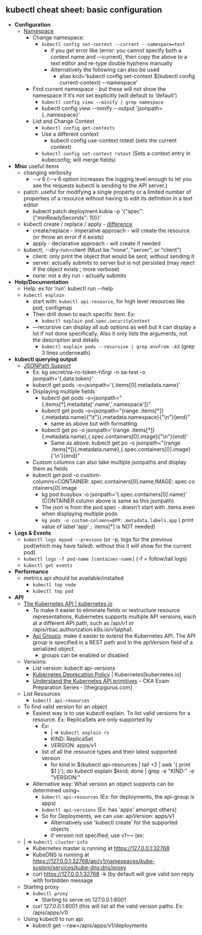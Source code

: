 
## kubectl cheat sheet: basic configuration

* **Configuration**
    * [Namespace](https://kubernetes.io/docs/concepts/overview/working-with-objects/namespaces/)
        * Change namespace: 
            * ```kubectl config set-context --current --namespace=test```
                * if you get error like (error: you cannot specify both a context name and —current), then copy the above to a text editor and re-type double hyphens manually
                * Alternatively the following can also be used
                    * alias kcd='kubectl config set-context $(kubectl config current-context) --namespace'
        * Find current namespace - but these will not show the namespace if it’s not set explicitly (will default to ‘default’)
            * ```kubectl config view --minify | grep namespace```
            * kubectl config view --minify --output 'jsonpath={..namespace}'
        * List and Change Context
            * ```kubectl config get-contexts```
            * Use a different context
                * kubectl config use-context rotest (sets the current context)
            * ```kubectl config set-context rotest``` (Sets a context entry in kubeconfig; will merge fields)
* **Misc** useful items
    * changing verbosity
        *  --v 6 (--v 6 option increases the logging level enough to let you see the requests kubectl is sending to the API server.)
    * patch: useful for modifying a single property or a limited number of properties of a resource without having to edit its definition in a text editor
        * kubectl patch deployment kubia -p '{"spec": {"minReadySeconds": 10}}'
    * kubectl create / replace / apply - [difference](https://stackoverflow.com/questions/47369351/kubectl-apply-vs-kubectl-create)
        * create/replace - imperative approach - will create the resource (or throw an error if it exists)
        * apply - declarative approach - will create if needed 
    * kubectl,  --dry-run=client (Must be "none", "server", or "client")
        * client: only print the object that would be sent, without sending it
        * server: actually submits to server but is not persisted (may reject if the object exists ; more verbose)
        * none: not a dry run - actually submits
* **Help/Documentation**
    * Help: ex for ‘run’: kubectl run --help
    * ```kubectl explain```
        * start with: ```kubectl api-resource```, for high level resources like pod, configmap
        * Then drill down to each specific item. Ex:
            * ```kubectl explain pod.spec.securityContext```
        * —recursive can display all sub options as well but it can display a lot if not done specifically, Also it only lists the arguments, not the description and details
            * ```kubectl explain pods --recursive | grep envFrom -A3``` (grep 3 lines underneath)
* **kubectl querying output**
    * [JSONPath Support](https://kubernetes.io/docs/reference/kubectl/jsonpath/)
        * Ex: kg secret/sa-ro-token-h5rgr -n sa-test -o jsonpath='{.data.token}'
        * kubectl get pods -o=jsonpath='{.items[0].metadata.name}'
        * Displaying multiple fields
            * kubectl get pods -o=jsonpath="{.items[*].metadata['.name','.namespace']}"
            * kubectl get pods -o=jsonpath="{range .items[*]}{.metadata.name}{\"\t\"}{.metadata.namespace}{\"\n\"}{end}"
                * same as above but with formatting
            * kubectl get po -o jsonpath='{range .items[*]}{.metadata.name},{.spec.containers[0].image}{"\n"}{end}'
                * Same as above: kubectl get po -o jsonpath="{range .items[*]}{.metadata.name},{.spec.containers[0].image}{'\n'}{end}”
        * Custom columns can also take multiple jsonpaths and display them as fields
        * kubectl get pod  -o custom-columns=CONTAINER:.spec.containers[0].name,IMAGE:.spec.containers[0].image
            * kg pod busybox -o jsonpath='{.spec.containers[0].name}’ (CONTAINER column above is same as this jsonpath)
            * The json is from the pod spec - doesn’t start with .items even when displaying multiple pods
            * ```kg pods -o custom-columns=APP:.metadata.labels.app``` ( print value of label ‘app’ ; .items[*] is NOT needed)
* **Logs & Events**
    * ```kubectl logs mypod --previous``` (or -p, logs for the previous pod(which may have failed). without this it will show for the current pod)
    * ```kubectl logs -f pod-name [container-name]```  (-f = follow/tail logs)
    * ```kubectl get events```
* **Performance**
    * metrics api should be available/installed
        * ```kubectl top node ```
        * ```kubectl top pod```
* **API**
    * [The Kubernetes API | kubernetes.io](https://kubernetes.io/docs/concepts/overview/kubernetes-api/#api-groups-and-versioning)
        * To make it easier to eliminate fields or restructure resource representations, Kubernetes supports multiple API versions, each at a different API path, such as /api/v1 or /apis/rbac.authorization.k8s.io/v1alpha1.
        * [Api Groups](https://kubernetes.io/docs/reference/using-api/#api-groups): make it easier to extend the Kubernetes API. The API group is specified in a REST path and in the apiVersion field of a serialized object.
            * groups can be enabled or disabled
    * Versions:
        * List version: kubectl api-versions
        * [Kubernetes Deprecation Policy](https://kubernetes.io/docs/reference/using-api/deprecation-policy/) | Kubernetes[kubernetes.io]
        * [Understand the Kubernetes API primitives](https://thegcpgurus.com/understand-the-kubernetes-api-primitives-cka-exam-preparation-series/) – CKA Exam Preparation Series - [thegcpgurus.com]
    * List Resources
        * ```kubectl api-resources```
    * To find valid version for an object
        * Easiest way is to use kubectl explain. To list valid versions for a resource. Ex: ReplicaSets are only supported by
            * Ex:
                * | => ```kubectl explain rs```
                * KIND:     ReplicaSet
                * VERSION:  apps/v1
            * list of all the resource types and their latest supported version
                * for kind in $(kubectl api-resources | tail +2 | awk '{ print $1 }'); do kubectl explain $kind; done | grep -e "KIND:" -e "VERSION:"
        * Alternative way: What version an object supports can be determined using~
            * ```kubectl api-resources``` (Ex: for deployments, the api-group is apps)
            * ```kubectl api-versions``` (Ex: has 'apps' amongst others)
            * So for Deployments, we can use: apiVersion: apps/v1
                * Alternatively use 'kubectl create’ for the supported objects
                * if version not specified, use v1~~ (ex: 
    * | => ```kubectl cluster-info```
        * Kubernetes master is running at https://127.0.0.1:32768
        * KubeDNS is running at https://127.0.0.1:32768/api/v1/namespaces/kube-system/services/kube-dns:dns/proxy
        * curl https://127.0.0.1:32768 -k (by default will give valid son reply with forbidden message
    * Starting proxy
        * ```kubectl proxy```
            * Starting to serve on 127.0.0.1:8001
        * curl  127.0.0.1:8001 (this will list all the valid version paths. Ex: /apis/apps/v1)
    * Using kubectl to run api
        *  kubectl get --raw=/apis/apps/v1/deployments
